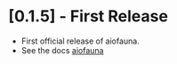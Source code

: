 # [0.1.5] - First Release

* First official release of aiofauna.
* See the docs [aiofauna](https://obahamonde-aiofauna-docs.smartpro.solutions)
